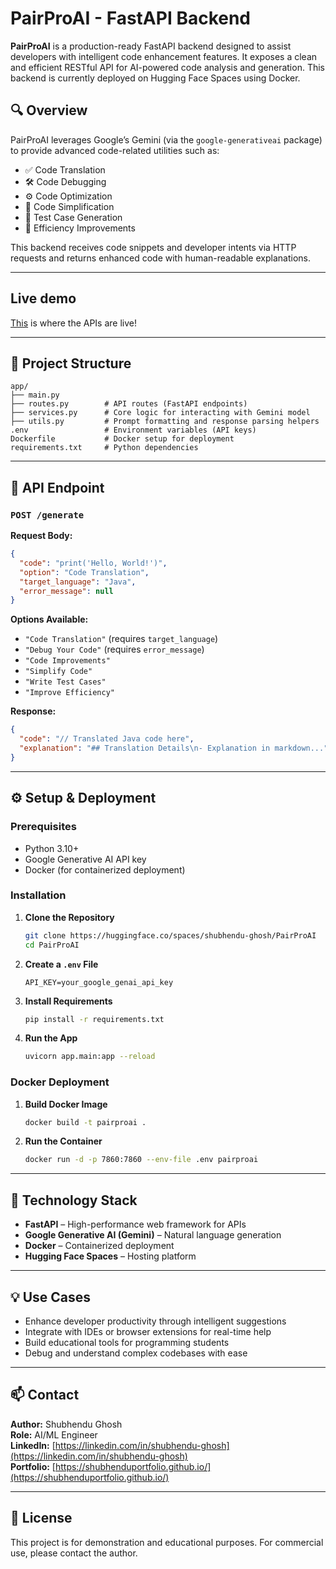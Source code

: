 # PairProAI - FastAPI Backend

**PairProAI** is a production-ready FastAPI backend designed to assist developers with intelligent code enhancement features. It exposes a clean and efficient RESTful API for AI-powered code analysis and generation. This backend is currently deployed on Hugging Face Spaces using Docker.

## 🔍 Overview

PairProAI leverages Google’s Gemini (via the `google-generativeai` package) to provide advanced code-related utilities such as:

- ✅ Code Translation
- 🛠️ Code Debugging
- ⚙️ Code Optimization
- 🧹 Code Simplification
- 🧪 Test Case Generation
- 🚀 Efficiency Improvements

This backend receives code snippets and developer intents via HTTP requests and returns enhanced code with human-readable explanations.

---

## Live demo
[This](https://shubhendu-ghosh-pairproai.hf.space) is where the APIs are live!

---

## 📁 Project Structure

```
app/
├── main.py
├── routes.py        # API routes (FastAPI endpoints)
├── services.py      # Core logic for interacting with Gemini model
├── utils.py         # Prompt formatting and response parsing helpers
.env                 # Environment variables (API keys)
Dockerfile           # Docker setup for deployment
requirements.txt     # Python dependencies
```

---

## 🚀 API Endpoint

### `POST /generate`

**Request Body:**

```json
{
  "code": "print('Hello, World!')",
  "option": "Code Translation",
  "target_language": "Java",
  "error_message": null
}
```

**Options Available:**
- `"Code Translation"` (requires `target_language`)
- `"Debug Your Code"` (requires `error_message`)
- `"Code Improvements"`
- `"Simplify Code"`
- `"Write Test Cases"`
- `"Improve Efficiency"`

**Response:**

```json
{
  "code": "// Translated Java code here",
  "explanation": "## Translation Details\n- Explanation in markdown..."
}
```

---

## ⚙️ Setup & Deployment

### Prerequisites

- Python 3.10+
- Google Generative AI API key
- Docker (for containerized deployment)

### Installation

1. **Clone the Repository**
   ```bash
   git clone https://huggingface.co/spaces/shubhendu-ghosh/PairProAI
   cd PairProAI
   ```

2. **Create a `.env` File**
   ```env
   API_KEY=your_google_genai_api_key
   ```

3. **Install Requirements**
   ```bash
   pip install -r requirements.txt
   ```

4. **Run the App**
   ```bash
   uvicorn app.main:app --reload
   ```

### Docker Deployment

1. **Build Docker Image**
   ```bash
   docker build -t pairproai .
   ```

2. **Run the Container**
   ```bash
   docker run -d -p 7860:7860 --env-file .env pairproai
   ```

---

## 🤖 Technology Stack

- **FastAPI** – High-performance web framework for APIs
- **Google Generative AI (Gemini)** – Natural language generation
- **Docker** – Containerized deployment
- **Hugging Face Spaces** – Hosting platform

---

## 💡 Use Cases

- Enhance developer productivity through intelligent suggestions
- Integrate with IDEs or browser extensions for real-time help
- Build educational tools for programming students
- Debug and understand complex codebases with ease

---

## 📫 Contact

**Author:** Shubhendu Ghosh  
**Role:** AI/ML Engineer  
**LinkedIn:** [https://linkedin.com/in/shubhendu-ghosh](https://linkedin.com/in/shubhendu-ghosh)  
**Portfolio:** [https://shubhenduportfolio.github.io/](https://shubhenduportfolio.github.io/)

---

## 📜 License

This project is for demonstration and educational purposes. For commercial use, please contact the author.
